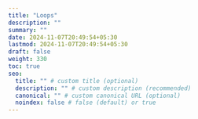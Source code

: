```yaml
---
title: "Loops"
description: ""
summary: ""
date: 2024-11-07T20:49:54+05:30
lastmod: 2024-11-07T20:49:54+05:30
draft: false
weight: 330
toc: true
seo:
  title: "" # custom title (optional)
  description: "" # custom description (recommended)
  canonical: "" # custom canonical URL (optional)
  noindex: false # false (default) or true
---
```

